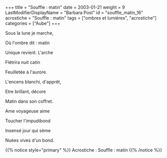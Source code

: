 +++
title = "Souffle : matin"
date = 2003-01-21
weight = 9
LastModifierDisplayName = "Barbara Post"
id = "souffle_matin_16"
acrostiche = "Souffle : matin"
tags = ["ombres et lumières", "acrostiche"]
categories = ["Aube"]
+++

Sous la lune je marche,

Où l'ombre dit : matin

Unique revient. L'arche

Flétrira nuit catin

Feuilletée à l'aurore.

L'encens blanchi, d'apprêt,

Etre brillant, décore

Matin dans son coffret.

Ame voyageuse aime

Toucher l'impudibond

Insensé jour qui sème

Nuées vives d'un bond.

{{% notice style="primary" %}}
Acrostiche : Souffle : matin
{{% /notice %}}
